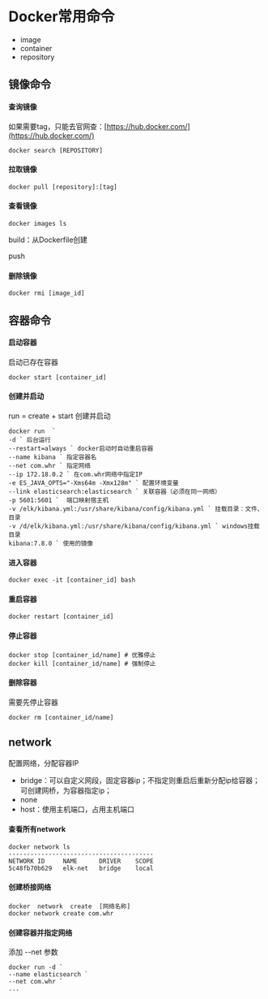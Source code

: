 
# Docker常用命令
- image
- container
- repository

## 镜像命令

#### 查询镜像

如果需要tag，只能去官网查：[https://hub.docker.com/](https://hub.docker.com/)
```shell
docker search [REPOSITORY]
```

#### 拉取镜像
```shell
docker pull [repository]:[tag]
```

#### 查看镜像
```shell
docker images ls
```

build：从Dockerfile创建

push

#### 删除镜像
```shell
docker rmi [image_id]
```

## 容器命令

#### 启动容器
启动已存在容器
```shell
docker start [container_id]
```

#### 创建并启动
run = create + start 创建并启动
```shell
docker run  ` 
-d ` 后台运行
--restart=always ` docker启动时自动重启容器
--name kibana ` 指定容器名
--net com.whr ` 指定网络
--ip 172.18.0.2 ` 在com.whr网络中指定IP
-e ES_JAVA_OPTS="-Xms64m -Xmx128m" ` 配置环境变量
--link elasticsearch:elasticsearch ` 关联容器（必须在同一网络）
-p 5601:5601 `  端口映射宿主机
-v /elk/kibana.yml:/usr/share/kibana/config/kibana.yml ` 挂载目录：文件、目录
-v /d/elk/kibana.yml:/usr/share/kibana/config/kibana.yml ` windows挂载目录
kibana:7.8.0 ` 使用的镜像
```

#### 进入容器
```shell
docker exec -it [container_id] bash
```

#### 重启容器
```shell
docker restart [container_id]
```

#### 停止容器
```shell
docker stop [container_id/name] # 优雅停止
docker kill [container_id/name] # 强制停止
```

#### 删除容器
需要先停止容器
```shell
docker rm [container_id/name]
```

## network

配置网络，分配容器IP

- bridge：可以自定义网段，固定容器ip；不指定则重启后重新分配ip给容器；可创建网桥，为容器指定ip；
- none
- host：使用主机端口，占用主机端口

#### 查看所有network

```shell
docker network ls
----------------------------------------
NETWORK ID     NAME      DRIVER    SCOPE
5c48fb70b629   elk-net   bridge    local
```

#### 创建桥接网络
```shell
docker  network  create  [网络名称]
docker network create com.whr
```

#### 创建容器并指定网络

添加 --net 参数
```shell
docker run -d `
--name elasticsearch `
--net com.whr `
...
```
